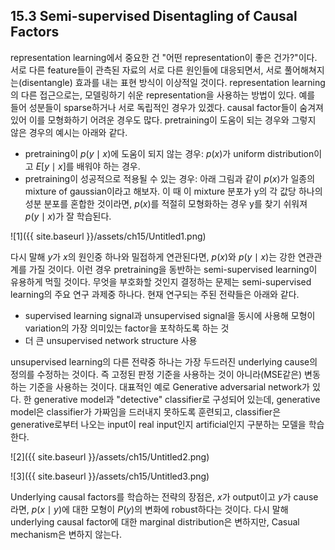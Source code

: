 ## 15.3 Semi-supervised Disentagling of Causal Factors

representation learning에서 중요한 건 "어떤 representation이 좋은 건가?"이다. 서로 다른 feature들이 관측된 자료의 서로 다른 원인들에 대응되면서, 서로 풀어해쳐지는(disentangle) 효과를 내는 표현 방식이 이상적일 것이다. representation learning의 다른 접근으로는, 모델링하기 쉬운 representation을 사용하는 방법이 있다. 예를 들어 성분들이 sparse하거나 서로 독립적인 경우가 있겠다. causal factor들이 숨겨져있어 이를 모형화하기 어려운 경우도 많다. pretraining이 도움이 되는 경우와 그렇지 않은 경우의 예시는 아래와 같다. 

- pretraining이 $p(y\mid x)$에 도움이 되지 않는 경우: $p(x)$가 uniform distribution이고 $E[y\mid x]$를 배워야 하는 경우.
- pretraining이 성공적으로 적용될 수 있는 경우: 아래 그림과 같이 $p(x)$가 일종의 mixture of gaussian이라고 해보자. 이 때 이 mixture 분포가 y의 각 값당 하나의 성분 분포를 혼합한 것이라면, $p(x)$를 적절히 모형화하는 경우 y를 찾기 쉬워져 $p(y\mid x)$가 잘 학습된다.

![1]({{ site.baseurl }}/assets/ch15/Untitled1.png)

다시 말해 $y$가 $x$의 원인중 하나와 밀접하게 연관된다면, $p(x)$와 $p(y\mid x)$는 강한 연관관계를 가질 것이다. 이런 경우 pretraining을 동반하는 semi-supervised learning이 유용하게 먹힐 것이다. 무엇을 부호화할 것인지 결정하는 문제는 semi-supervised learning의 주요 연구 과제중 하나다. 현재 연구되는 주된 전략들은 아래와 같다.

- supervised learning signal과 unsupervised signal을 동시에 사용해 모형이 variation의 가장 의미있는 factor을 포착하도록 하는 것
- 더 큰 unsupervised network structure 사용

unsupervised learning의 다른 전략중 하나는 가장 두드러진 underlying cause의 정의를 수정하는 것이다. 즉 고정된 판정 기준을 사용하는 것이 아니라(MSE같은) 변동하는 기준을 사용하는 것이다. 대표적인 예로 Generative adversarial network가 있다. 한 generative model과 "detective" classifier로 구성되어 있는데, generative model은 classifier가 가짜임을 드러내지 못하도록 훈련되고, classifier은 generative로부터 나오는 input이 real input인지 artificial인지 구분하는 모델을 학습한다.

![2]({{ site.baseurl }}/assets/ch15/Untitled2.png)

![3]({{ site.baseurl }}/assets/ch15/Untitled3.png)

Underlying causal factors를 학습하는 전략의 장점은, $x$가 output이고 $y$가 cause라면, $p(x\mid y)$에 대한 모형이 $P(y)$의 변화에 robust하다는 것이다. 다시 말해 underlying causal factor에 대한 marginal distribution은 변하지만, Casual mechanism은 변하지 않는다.